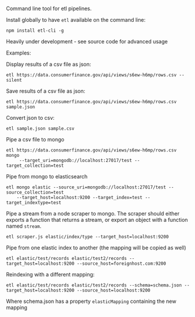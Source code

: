 Command line tool for etl pipelines.

Install globally to have `etl` available on the command line:
```
npm install etl-cli -g
```

Heavily under development - see source code for advanced usage 

Examples:

Display results of a csv file as json:

```
etl https://data.consumerfinance.gov/api/views/s6ew-h6mp/rows.csv --silent
```

Save results of a csv file as json:
```
etl https://data.consumerfinance.gov/api/views/s6ew-h6mp/rows.csv sample.json
```

Convert json to csv:
```
etl sample.json sample.csv
```

Pipe a csv file to mongo
```
etl https://data.consumerfinance.gov/api/views/s6ew-h6mp/rows.csv mongo 
     --target_uri=mongodb://localhost:27017/test --target_collection=test
```

Pipe from mongo to elasticsearch
```
etl mongo elastic --source_uri=mongodb://localhost:27017/test --source_collection=test 
    --target_host=localhost:9200 --target_index=test --target_indextype=test
``` 

Pipe a stream from a node scraper to mongo.   The scraper should either exports a function that returns a stream, or export an object with a function named `stream`.

```
etl scraper.js elastic/index/type --target_host=localhost:9200
```


Pipe from one elastic index to another (the mapping will be copied as well)
```
etl elastic/test/records elastic/test2/records --target_host=localhost:9200 --source_host=foreignhost.com:9200
```

Reindexing with a different mapping:  
```
etl elastic/test/records elastic/test2/records --schema=schema.json --target_host=localhost:9200 --source_host=localhost:9200
```
Where schema.json has a property `elasticMapping` containing the new mapping
